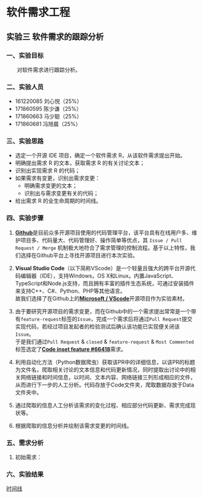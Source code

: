 # 软件需求工程
## 实验三 软件需求的跟踪分析

### 一、实验目标
&emsp;&emsp;对软件需求进行跟踪分析。

### 二、实验人员
* 161220085 刘心悦（25%）
* 171860595 陈少谦（25%）
* 171860663 马少聪（25%）
* 171860681 冯旭晨（25%）

### 三、实验思路 
* 选定一个开源 IDE 项目，确定一个软件需求 R，从该软件需求提出开始。 
* 明确提出需求 R 的文本，获取需求 R 的有关讨论文本； 
* 识别出实现需求 R 的代码； 
* 如果需求有变更，识别出需求变更： 
    * 明确需求变更的文本； 
    * 识别出与需求变更有关的代码； 
* 给出需求 R 的全生命周期的时间线。

### 四、实验步骤
1. [**Github**](https://github.com/)是目前众多开源项目使用的代码管理平台，该平台具有在线用户多、维护项目多、代码量大、代码管理好、操作简单等优点，其 `Issue / Pull Request / Merge` 机制极大地符合了需求管理的控制流程。基于以上特性，我们选择在Github平台上寻找开源项目进行本次实验。

2. **Visual Studio Code**（以下简称VScode）是一个轻量且强大的跨平台开源代码编辑器（IDE），支持Windows，OS X和Linux。内置JavaScript、TypeScript和Node.js支持，而且拥有丰富的插件生态系统，可通过安装插件来支持C++、C#、Python、PHP等其他语言。  
故我们选择了在Github上的[**Microsoft / VScode**](https://github.com/microsoft/vscode)开源项目作为实验素材。

3. 由于要研究开源项目的需求变更，而在Github中的一个需求提出常常是一个带有`feature-request`标签的`Issue`，完成一个需求后将通过`Pull Request`提交实现代码，若经过项目发起者的检验测试后确认该功能已实现便关闭该`Issue`。  
于是我们通过`Pull Request` & `closed` & `feature-request` & `Most Commented`标签选定了[**Code inset feature #66418**](https://github.com/microsoft/vscode/pull/66418)需求。

4. 利用自动化方法（Python数据爬虫）获取该PR中的详细信息，以该PR的标题为文件名，爬取相关讨论的文本信息和代码更新情况，同时提取出讨论中的相关网络链接和时间信息，以时间、文本内容、网络链接三列形成相应的文件，从而进行下一步的人工分析。代码存放于Code文件夹，爬取数据存放于Data文件夹中。

5. 通过爬取的信息人工分析该需求的变化过程、相应部分代码更新、需求完成现状等。

6. 根据爬取的信息分析并绘制该需求变更的时间线。

### 五、需求分析
1. 初始需求：


### 六、实验结果
[时间线](https://github.com/NJUaaron/SoftwareReqEng/blob/master/Exp3/Figure/Timeline.png)
